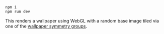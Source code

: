 ```
npm i
npm run dev
```

This renders a wallpaper using WebGL with a random base image tiled via one of the [wallpaper symmetry groups](https://en.wikipedia.org/wiki/Wallpaper_group).
